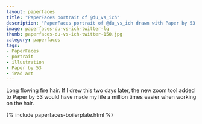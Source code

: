 ```yaml
---
layout: paperfaces
title: "PaperFaces portrait of @du_vs_ich"
description: "PaperFaces portrait of @du_vs_ich drawn with Paper by 53 on an iPad."
image: paperfaces-du-vs-ich-twitter-lg
thumb: paperfaces-du-vs-ich-twitter-150.jpg
category: paperfaces
tags: 
- PaperFaces
- portrait
- illustration
- Paper by 53
- iPad art
---
```


Long flowing fire hair. If I drew this two days later, the new zoom tool added to Paper by 53 would have made my life a million times easier when working on the hair.

{% include paperfaces-boilerplate.html %}